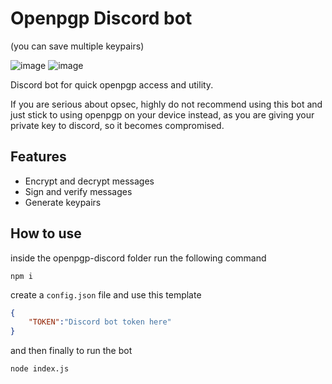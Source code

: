 # Openpgp Discord bot
(you can save multiple keypairs)

![image](https://github.com/user-attachments/assets/f498e31b-055e-4ed6-8ce4-cc46f9cf2655)
![image](https://github.com/user-attachments/assets/bb60333b-c242-4931-a561-529bd80640f4)

Discord bot for quick openpgp access and utility.

If you are serious about opsec, highly do not recommend using this bot and just stick to using openpgp on your device instead, as you are giving your private key to discord, so it becomes compromised.

## Features

* Encrypt and decrypt messages
* Sign and verify messages
* Generate keypairs

## How to use
inside the openpgp-discord folder run the following command
```
npm i
```
create a `config.json` file and use this template
```json
{
    "TOKEN":"Discord bot token here"
}
```
and then finally to run the bot
```
node index.js
```
